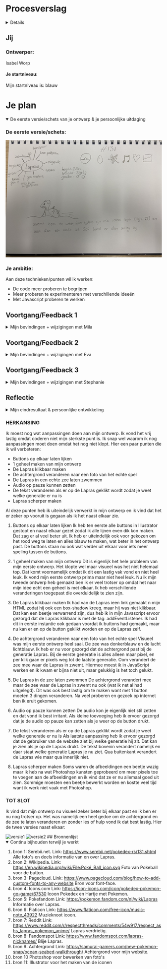 # Procesverslag
<details>
Markdown is een simpele manier om HTML te schrijven.  
Markdown cheat cheet: [Hulp bij het schrijven van Markdown](https://github.com/adam-p/markdown-here/wiki/Markdown-Cheatsheet).

Nb. De standaardstructuur en de spartaanse opmaak van de README.md zijn helemaal prima. Het gaat om de inhoud van je procesverslag. Besteedt de tijd voor pracht en praal aan je website.

Nb. Door *open* toe te voegen aan een *details* element kun je deze standaard open zetten. Fijn om dat steeds voor de relevante stuk(ken) te doen.
</details>



## Jij

### Ontwerper:
Isabel Worp

#### Je startniveau:
Mijn startniveau is: blauw




# Je plan

<details open>
  <summary>De eerste versie/schets van je ontwerp & je persoonlijke uitdaging</summary>

  ### De eerste versie/schets:
 <img src = "readme-images/laprasschets.JPG" alt = "eerste idee">


  ### Je ambitie: 
  Aan deze technieken/punten wil ik werken:
  - De code meer proberen te begrijpen
  - Meer proberen te experimenteren met verschillende ideeën
  - Met Javascript proberen te werken
  
 
</details>




## Voortgang/Feedback 1

<details>
  <summary>Mijn bevindingen + wijzigingen met Mila</summary>

  ### Bevinding 1:
  Omschrijving van wat er nog niet orde was:
  Bij deze eerste feedback ronde had ik eigenlijk alleen nog maar een papieren schets. Op deze schets was mijn idee te zien:
  <img src = "readme-images/laprasschets.JPG" alt = "eerste idee">
  Wat er nog niet in orde was was voornamelijk mijn gedachte over hoe ik dit zou kunnen coderen, omdat dat niet mijn sterkste punt is. Het idee zelf vond ik erg leuk alleen wist ik niet hoe ik het moest aanpakken.

  #### Oplossing:
  Beschrijving hoe je het hebt hebt opgelost of als het niet gelukt is hoe je het zou oplossen:
  Ik heb het probleem opgelost om gewoon te beginnen met een background color en de zee te schetsen op mijn iPad. Zo had ik in ieder geval een start. Daarna deed ik alle afbeeldingen in mijn html zodat ik alle plaatjes voor me zag. Na hulp van u en van Rosella kwam ik er achter dat ik met Javascript moest gaan werken.



  ### Bevinding 2:
  Omschrijving van wat er nog niet orde was:
  Na de feebdack met Mila kreeg ik nog wat tips van haar. De rode post-its zijn tips of ideeën voor mijn Lapras site.
  <img src = "readme-images/feedbackmila.png" alt = "feedback">
  

  #### Oplossing:
  Mila kwam met het idee om op de Pokeball te drukken en de Lapras te laten veranderen. Mijn eerste idee was om de Lapras te laten veranderen als je op de Lapras zelf drukt, maar hij zwemt heen en weer dus dat is best lastig klikken. Ik heb dankzij Mila dus ervoor gekozen om op de Pokeball te drukken en dat de Lapras verandert naar de volgende generatie. 


  ### Bevinding 3:
  Ik kwam er achter dat de Lapras wel verandert met de jaren qua 'uiterlijk', maar niet hoe hij zich gedraagd. Lapras blijft vanaf generatie 1 t/m generatie 8 dezelfde Pokemon met dezelfde eigenschappen.


  #### Oplossing:
  Mijn idee is om een aparte button toe te voegen met algemene informatie van Lapras, die dus niet verandert maar wel klikbaar blijft.


  ### Bevinding 4:
  Mila kwam ook met het idee om de Lapras uit beeld te laten zwemmen, ik ging wat proberen met Rosella.


  ### Oplossing:
  Ik wilde eerst dat de Lapras uit beeld zou zwemmen en dan ging veranderen, maar de Lapras moest ook draaien. Ik heb samen met Rosella uiteindelijk de Lapras laten draaien, we probeerde vanalles met onder andere scale en rotate. Na een uur proberen kwamen we eruit en zwom de Lapras heen en weer.


  ### Bevinding 5:
  Mila en ik kwamen nog op het laatste idee en dat was om Lapras te laten zingen. 

  ### Oplossing:
  Ik wilde dat als je op de Lapras klikte dat hij dan ging zingen, maar dat werkte niet dus daar ga ik later nog verder aan werken.

</details>




## Voortgang/Feedback 2

<details>
  <summary>Mijn bevindingen + wijzigingen met Eva</summary>
  
  ### Bevinding 1:
  Omschrijving van wat er nog niet orde was (tekst en afbeeding(en)).
  Ik kwam erachter dat ik nog geen kleurenpallet had gemaakt. Dat is wel handig om te hebben zei Eva, dus die had ik op mijn lijstje gezet.

  #### Oplossing:
  Beschrijving hoe je het hebt hebt opgelost of als het niet gelukt is hoe je het zou oplossen:
  Ik heb een kleuren pallet gemaakt in css met variabelen.
  <img src = "readme-images/kleurenpallet.png" alt = "kleurenpallet">


  ### Bevinding 2:
  Omschrijving van wat er nog niet orde was (tekst en afbeeding(en)).
  Ook kwam ik er achter dat ik de hover en focus states van de buttons nog moet toepassen. 

  #### Oplossing:
  Beschrijving hoe je het hebt hebt opgelost of als het niet gelukt is hoe je het zou oplossen:
  Ik ben er nog niet aanbegonnen maar ik ga dat in de css oplossen met :hover, :active en :focus.


  ### Bevinding 3:
  Waar ik ook achter kwam is om bij belangrijke acties commentaar erbij te zetten. Dat zorgt voor duidelijkheid en structuur.

  ### Oplossing:
  Oplossing was simpel, meer commentaar schrijven bij mijn code, met // of met /*

  ### Bevinding 4:
  Eva gaf ook als tip om in je Javascript de functies en variabelen een toepasselijke naam te geven. Ik had bijvoorbeeld een opdracht vanuit de les gejat en in mijn code gezet, maar vergeten de button een andere naam te geven.

  ### Oplossing:
  Ik ging na de feedback meteen de namen veranderen van de variabelen veranderen zodat ik voor mezelf meer overzicht had.

  ### Bevinding 5:
  Ik was nog niet helemaal up to date met mijn bronnen in mijn code (wel in de bronnenlijst). het is zeker belangrijk om dat beter bij te houden omdat deze afbeeldingen niet van mij zijn.

  ### Oplossing:
  Ik heb de bronnen van de foto's in de code gezet dat ik de foto's daar vandaan heb.

  ### Bevinding 6:
  Als laatste tip kreeg ik de tip om dark mode toe te voegen, wat super simpel is om te doen en een leuke toevoeging is.

  ### Oplossing:
  Als oplossing heb ik het kleurenpallet gekopieerd en de kleuren aangepast.
   <img src = "readme-images/kleurenpalletdark.png" alt = "kleurenpalletdark">
  

</details>




## Voortgang/Feedback 3

<details>
  <summary>Mijn bevindingen + wijzigingen met Stephanie</summary>
  
  ### Bevinding 1:
  Omschrijving van wat er nog niet orde was:
  Dit was het laatste feedback gesprek, dus bijna alles was al in orde. De eerste tip die ik nog kreeg is om een zingende lapras toe te voegen. Mila kwam bij de eerste feedback ronde daar ook mee maar dat was ik toen compleet vergeten.

  #### Oplossing:
  Beschrijving hoe je het hebt hebt opgelost of als het niet gelukt is hoe je het zou oplossen:
  Ik heb een button toegevoegd en die in javascript aangeroepen. Ik heb een eventlistener toegevoegd dat hij naar het klikken luisterde en een functie aan gemaakt. In de functie zette ik de tag audioplay() en als er op de button geklikt word gaat lapras zingen.


  ### Bevinding 2:
  Omschrijving van wat er nog niet orde was:
  Nog een tip, ik kreeg een idee om de tekst te laten veranderen als je op de Lapras drukt. 

  #### oplossing:
  Beschrijving hoe je het hebt hebt opgelost of als het niet gelukt is hoe je het zou oplossen.:
  Ik heb dit idee bij twee buttons toegevoegd, bij de Pokeball en de muzieknoot. Voor de andere twee buttons had ik geen tijd, omdat dat wat ingewikkelder werd omdat deze buttons ook te maken hebben met het tonen van andere tekst en daardoor ging alles door elkaar. Ik wist nog dat ik met het vak programmeren dat ook had gedaan dus ik heb in mijn javascript een variabele aangemaakt om de tekst aan te roepen, en in de functies van de button de textContent te gebruiken.


  ### Tot slot...
  Tijdens deze laatste feedback ronde hadden Stephanie en ik verder geen andere bevindingen meer naar elkaar.

</details>




## Reflectie

<details>
  <summary>Mijn eindresultaat & persoonlijke ontwikkeling</summary>

  ### Je uitkomst - karakteristiek screenshot(s):
  <img src="readme-images/eind1.png" width="375px" alt="final ontwerp1">
  <img src="readme-images/eind2.png" width="375px" alt="final ontwerp2">
  <img src="readme-images/eind3.png" width="375px" alt="final ontwerp3">


  ### Dit ging goed/Heb ik geleerd: 
  Ik ben trots op mezelf dat het coderen een stuk beter gaat. Begin van het vak vond ik het erg moeilijk maar nu ben ik lekker bezig. Heb nog wel veel hulp nodig maar van vragen leer je ook. Ik heb nogsteeds moeite met coderen maar ik merk dat het steeds beter gaat.

  <img src="readme-images/sadlapras.webp" width="375px" alt="verdrietigelapras">


  ### Dit was lastig/Is niet gelukt:
  Ik kreeg soms veel stress van coderen. Tijdens de les als we samen aan het oefenen waren snapte ik vrijwel alles maar als je dan zelf aan de slag moet is het super lastig. Er zijn ook wat dingen waar ik helaas niet meer aan toe ben gekomen, namelijk:
  - tekst laten verschijnen en verdwijnen met welke generatie in beeld is
  - iets met shiny pokemon toevoegen
  - het transporteren van a naar b met de lapras

  De ideeën die ik had waren soms meer voor zwarte piste geweest of als ik coderen wel leuker vond, ik vind het prima, maar heb er zeker nog veel moeite mee. Maar ik ben zeker tevreden met het resultaat.

  <img src="readme-images/happylapras.jpeg" width="375px" alt="blijelapras">
</details>


### HERKANSING
Ik moest nog wat aanpassingen doen aan mijn ontwerp. Ik vond het vrij lastig omdat coderen niet mijn sterkste punt is. Ik snap wel waarom ik nog aanpassingen moet doen omdat het nog niet klopt. Hier een paar punten die ik wil verbeteren:
- Buttons op elkaar laten lijken
- 1 geheel maken van mijn ontwerp
- De Lapras klikbaar maken
- De achtergrond veranderen naar een foto van het echte spel 
- De Lapras in een echte zee laten zwemmen
- Audio op pauze kunnen zetten
- De tekst veranderen als er op de Lapras geklikt wordt zodat je weet welke generatie er nu is
- Lapras scherper maken

Al deze punten heb ik uiteindelijk verwerkt in mijn ontwerp en ik vind dat het er zeker op vooruit is gegaan als ik het naast elkaar zie.

1. Buttons op elkaar laten lijken
Ik heb ten eerste alle buttons in Illustrator gestopt en naast elkaar gezet zodat ik alle lijnen even dik kon maken. Dat zag er al veel beter uit. Ik heb er uiteindelijk ook voor gekozen om het rood weg te laten en alles blauw te maken, wat beter in het ontwerp past. De buttons staan nu ook wat verder uit elkaar voor iets meer speling tussen de buttons.

2. 1 geheel maken van mijn ontwerp
Dit is eigenlijk het hele probleem van mijn eerste ontwerp. Het klopte wel maar visueel was het niet helemaal top. Dat komt voornamelijk omdat ik dit een lastig vak vond en niet heel leuk. Ik vond mijn eerste ontwerp prima maar niet heel leuk. Nu ik mijn tweede ontwerp heb gemaakt ben ik er veel trotser op omdat het naar mijn idee echt een geheel is met elkaar. Ik heb verschillende veranderingen toegepast die overduidelijk te zien zijn.

3. De Lapras klikbaar maken
Ik had van de Lapras ieen link gemaakt n mijn HTML zodat hij ook een box-shadow kreeg, maar hij was niet klikbaar. Dat kan een beetje verwarrend zijn, dus heb ik in mijn Javascript ervoor gezorgd dat de Lapras klikbaar is met de tag: addEventListener. Ik had dit in eerste instantie ook gedaan voordat ik buttons had gemaakt, maar nu kan er en op de button geklikt worden en op de Lapras zelf.

4. De achtergrond veranderen naar een foto van het echte spel
Visueel was mijn eerste ontwerp heel saai. De zee was donkerblauw en de lucht lichtblauw. Ik heb er nu voor gezorgd dat de achtergrond past bij de generatie Lapras. Bij de eerste generatie is alles alleen maar pixel, en per klik gaan er pixels weg tot de laatste generatie. Oom verandert de zee mee waar de Lapras in zwemt. Hiermee moest ik in JavaScript werken en ik kwam er bijna niet uit, maar gelukkig is het toch gelukt.

5. De Lapras in de zee laten zwemmen
De achtergrond verandert mee maar de zee waar de Lapras in zwemt nu ook (wat ik net al had uitgelegd). Dit was ook best lastig om te maken want met 1 button moeten 3 dingen veranderen. Na veel proberen en gezoek op internet ben ik eruit gekomen.

6. Audio op pauze kunnen zetten
De audio kon je eigenlijk niet stil zetten en dat vond ik best irritant. Als kleine toevoeging heb ik ervoor gezorgd dat je de audio op pauze kan zetten als je weer op de button drukt.

7. De tekst veranderen als er op de Lapras geklikt wordt zodat je weet welke generatie er nu is
Als laatste aanpassing heb ik ervoor gezorgd dat de gebruiker van de website ziet bij welke generatie hij zit. Dat kan je zien als je op de Lapras drukt. De tekst bovenin verandert namelijk en daar staat welke generatie Lapras je nu ziet. Qua buitenkant verandert de Lapras wle maar qua innerlijk niet.

8. Lapras scherper maken
Soms waren de afbeeldingen een beetje wazig maar ik heb na wat Photoshop kunsten geprobeerd om meer pixels toe te voegen aan de afbeeldingen en ik vind dat ze er nu allemaal goed uit zien. Sommige moesten een beetje bewerkt worden en kostte veel tijd want ik werk niet vaak met Photoshop.

### TOT SLOT
Ik vind dat mijn ontwerp nu visueel zeker beter bij elkaar past en ik ben er nu nog trotser op. Het was namelijk een heel gedoe om de achtergrond en de zee te laten veranderen en zonder les of hulp vond ik dat best lastig. 
Hier de twee versies naast elkaar:

<img src="readme-images/versie1lapras.jpeg" width="375px" alt="versie1">
<img src="readme-images/versie2lapras.jpeg" width="375px" alt="versie2">
## Bronnenlijst

<details open>
<summary>Continu bijhouden terwijl je werkt</summary>


1. bron 1: Serebii.net. Link: https://www.serebii.net/pokedex-rs/131.shtml Alle foto's en deels informatie van en over Lapras.
2. bron 2: Wikipedia. Link: https://en.wikipedia.org/wiki/File:Poké_Ball_icon.svg Foto van Pokeball voor de button.
3. bron 3: Pagecloud. Link: https://www.pagecloud.com/blog/how-to-add-custom-fonts-to-any-website Bron voor font-face.
4. bron 4: Icons.com Link: https://icon-icons.com/icon/pokedex-pokemon-go-game/67530 Icoon Pokedex en Hartje met Pokemon.
5. bron 5: Pokefandom Link: https://pokemon.fandom.com/nl/wiki/Lapras Informatie over Lapras.
6. bron 6: Flaticon Link: https://www.flaticon.com/free-icon/music-note_43922 Muzieknoot icoon.
7. bron 7: Reddit Link: https://www.reddit.com/r/respectthreads/comments/54w917/respect_ashs_lapras_pokemon_anime/ Lapras verdrietig.
8. bron 8: Fandomspot Link: https://www.fandomspot.com/lapras-nicknames/ Blije Lapras.
9. bron 9: Achtergrond Link: https://samurai-gamers.com/new-pokemon-snap/ocean-seabed-walkthrough/ Achtergrond voor mijn website.
10. bron 10 Photoshop voor bewerken van foto's
11. bron 11: Illustrator voor het maken van de iconen

</details>